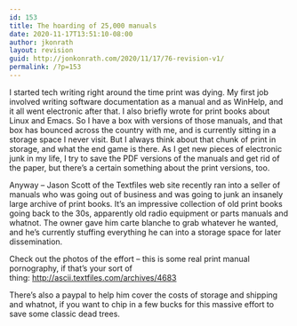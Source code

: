 ```yaml
---
id: 153
title: The hoarding of 25,000 manuals
date: 2020-11-17T13:51:10-08:00
author: jkonrath
layout: revision
guid: http://jonkonrath.com/2020/11/17/76-revision-v1/
permalink: /?p=153
---
```

I started tech writing right around the time print was dying. My first job involved writing software documentation as a manual and as WinHelp, and it all went electronic after that. I also briefly wrote for print books about Linux and Emacs. So I have a box with versions of those manuals, and that box has bounced across the country with me, and is currently sitting in a storage space I never visit. But I always think about that chunk of print in storage, and what the end game is there. As I get new pieces of electronic junk in my life, I try to save the PDF versions of the manuals and get rid of the paper, but there&#8217;s a certain something about the print versions, too.

Anyway &#8211; Jason Scott of the Textfiles web site recently ran into a seller of manuals who was going out of business and was going to junk an insanely large archive of print books. It&#8217;s an impressive collection of old print books going back to the 30s, apparently old radio equipment or parts manuals and whatnot. The owner gave him carte blanche to grab whatever he wanted, and he&#8217;s currently stuffing everything he can into a storage space for later dissemination.

Check out the photos of the effort &#8211; this is some real print manual pornography, if that&#8217;s your sort of thing: <a href="http://ascii.textfiles.com/archives/4683" target="_blank" rel="noopener noreferrer">http://ascii.textfiles.com/archives/4683</a>

There&#8217;s also a paypal to help him cover the costs of storage and shipping and whatnot, if you want to chip in a few bucks for this massive effort to save some classic dead trees.